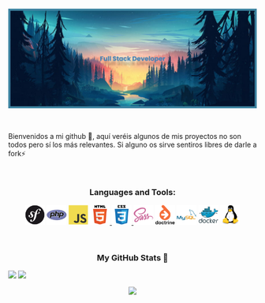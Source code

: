 <!--
**MikeJGT/MikeJGT** is a ✨ _special_ ✨ repository because its `README.md` (this file) appears on your GitHub profile.

Here are some ideas to get you started:

- 🔭 I’m currently working on ...
- 🌱 I’m currently learning ...
- 👯 I’m looking to collaborate on ...
- 🤔 I’m looking for help with ...
- 💬 Ask me about ...
- 📫 How to reach me: ...
- 😄 Pronouns: ...
- ⚡ Fun fact: ...
-->
<!--Header image:-->
![Full Stack Developer](https://github.com/MikeJGT/MikeJGT/blob/ed8cba979b6b7360b6d25d9e5d0c3fcfc89c898a/banner.png)

<br />

<p align="left">Bienvenidos a mi github 👋, aquí veréis algunos de mis proyectos no son todos pero sí los más relevantes. Si alguno os sirve sentiros libres de darle a fork⚡ </p>

<!--Lenguajes -->
<br/>
<h3 align="center">Languages and Tools:</h3>
<p align="center">  
<a href="#" target="_blank"> <img src="https://github.com/devicons/devicon/blob/master/icons/symfony/symfony-original.svg" alt="Symfony" width="40" height="40"/></a>  <a href="#" target="_blank"> <img src="https://github.com/devicons/devicon/blob/master/icons/php/php-original.svg" alt="php" width="40" height="40"/></a>  <a href="#" target="_blank"> <img src="https://github.com/devicons/devicon/blob/master/icons/javascript/javascript-original.svg" alt="javascript" width="40" height="40"/></a> <a href="#" target="_blank"> <img src="https://github.com/devicons/devicon/blob/master/icons/html5/html5-original-wordmark.svg" alt="html" width="40" height="40"/>  <a href="#" target="_blank"> <img src="https://github.com/devicons/devicon/blob/master/icons/css3/css3-original-wordmark.svg" alt="css3" width="40" height="40"/>  <a href="#" target="_blank"> <img src="https://github.com/devicons/devicon/blob/master/icons/sass/sass-original.svg" alt="SASS" width="40" height="40"/></a> <a href="#" target="_blank"> <img src="https://github.com/devicons/devicon/blob/master/icons/doctrine/doctrine-original-wordmark.svg" alt="Doctrine" width="40" height="40"/></a>  <a href="#" target="_blank"> <img src="https://github.com/devicons/devicon/blob/master/icons/mysql/mysql-original-wordmark.svg" alt="MySQL" width="40" height="40"/></a> <a href="#" target="_blank"> <img src="https://github.com/devicons/devicon/blob/master/icons/docker/docker-original-wordmark.svg" alt="Docker" width="40" height="40"/></a> <a href="#" target="_blank"> <img src="https://github.com/devicons/devicon/blob/master/icons/linux/linux-original.svg" alt="Linux" width="40" height="40"/></a> 
</p>

<br />
<h3 align="center"> My GitHub Stats 🔭</h3>

<!--Estadísticas con letra -->

<!--Lenguajes mas usados-->

<!--Estadísticas fire icon -->

<div>
  <img src="https://github-readme-stats.vercel.app/api?username=MikeJGT&show_icons=true&theme=radical&card_width=350&cache_seconds=14400" />
  <img src="https://github-readme-streak-stats.herokuapp.com/?user=MikeJGT&theme=radical&card_width=350&cache_seconds=14400" />  
</div>

<p align="center">
  <img src="https://github-readme-stats.vercel.app/api/top-langs/?username=MikeJGT&layout=compact&theme=radical&card_width=400&cache_seconds=14400" />  
</p>
<!--[![GitHub Streak](https://github-readme-streak-stats.herokuapp.com/?user=MikeJGT&theme=radical)](https://git.io/streak-stats)-->

